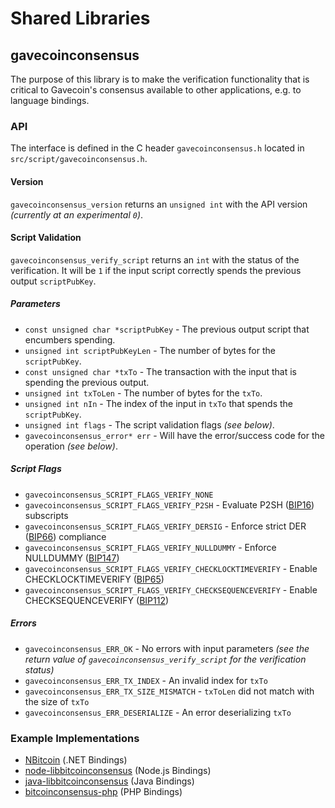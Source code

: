 Shared Libraries
================

## gavecoinconsensus

The purpose of this library is to make the verification functionality that is critical to Gavecoin's consensus available to other applications, e.g. to language bindings.

### API

The interface is defined in the C header `gavecoinconsensus.h` located in  `src/script/gavecoinconsensus.h`.

#### Version

`gavecoinconsensus_version` returns an `unsigned int` with the API version *(currently at an experimental `0`)*.

#### Script Validation

`gavecoinconsensus_verify_script` returns an `int` with the status of the verification. It will be `1` if the input script correctly spends the previous output `scriptPubKey`.

##### Parameters
- `const unsigned char *scriptPubKey` - The previous output script that encumbers spending.
- `unsigned int scriptPubKeyLen` - The number of bytes for the `scriptPubKey`.
- `const unsigned char *txTo` - The transaction with the input that is spending the previous output.
- `unsigned int txToLen` - The number of bytes for the `txTo`.
- `unsigned int nIn` - The index of the input in `txTo` that spends the `scriptPubKey`.
- `unsigned int flags` - The script validation flags *(see below)*.
- `gavecoinconsensus_error* err` - Will have the error/success code for the operation *(see below)*.

##### Script Flags
- `gavecoinconsensus_SCRIPT_FLAGS_VERIFY_NONE`
- `gavecoinconsensus_SCRIPT_FLAGS_VERIFY_P2SH` - Evaluate P2SH ([BIP16](https://github.com/bitcoin/bips/blob/master/bip-0016.mediawiki)) subscripts
- `gavecoinconsensus_SCRIPT_FLAGS_VERIFY_DERSIG` - Enforce strict DER ([BIP66](https://github.com/bitcoin/bips/blob/master/bip-0066.mediawiki)) compliance
- `gavecoinconsensus_SCRIPT_FLAGS_VERIFY_NULLDUMMY` - Enforce NULLDUMMY ([BIP147](https://github.com/bitcoin/bips/blob/master/bip-0147.mediawiki))
- `gavecoinconsensus_SCRIPT_FLAGS_VERIFY_CHECKLOCKTIMEVERIFY` - Enable CHECKLOCKTIMEVERIFY ([BIP65](https://github.com/bitcoin/bips/blob/master/bip-0065.mediawiki))
- `gavecoinconsensus_SCRIPT_FLAGS_VERIFY_CHECKSEQUENCEVERIFY` - Enable CHECKSEQUENCEVERIFY ([BIP112](https://github.com/bitcoin/bips/blob/master/bip-0112.mediawiki))

##### Errors
- `gavecoinconsensus_ERR_OK` - No errors with input parameters *(see the return value of `gavecoinconsensus_verify_script` for the verification status)*
- `gavecoinconsensus_ERR_TX_INDEX` - An invalid index for `txTo`
- `gavecoinconsensus_ERR_TX_SIZE_MISMATCH` - `txToLen` did not match with the size of `txTo`
- `gavecoinconsensus_ERR_DESERIALIZE` - An error deserializing `txTo`

### Example Implementations
- [NBitcoin](https://github.com/NicolasDorier/NBitcoin/blob/master/NBitcoin/Script.cs#L814) (.NET Bindings)
- [node-libbitcoinconsensus](https://github.com/bitpay/node-libbitcoinconsensus) (Node.js Bindings)
- [java-libbitcoinconsensus](https://github.com/dexX7/java-libbitcoinconsensus) (Java Bindings)
- [bitcoinconsensus-php](https://github.com/Bit-Wasp/bitcoinconsensus-php) (PHP Bindings)
